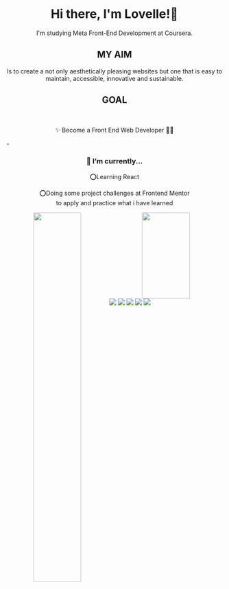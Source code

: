 <h1 align="center">Hi there, I'm Lovelle!👋 </h1>
<p align="center">I'm studying Meta Front-End Development at Coursera.</p>
<h2 align="center">MY AIM</h2>
<p align="center"> Is to create a not only aesthetically pleasing websites but one that is easy to maintain, accessible, innovative and sustainable.</p>

<h2 align="center">GOAL</h2>
<br>
<p align="center">✨ Become a Front End Web Developer 👩‍💻</p>



-<h3 align="center">🌱 I’m currently...</h3>
<div align="center">
⭕Learning React 

⭕Doing some project challenges at Frontend Mentor <br>
  to apply and practice what i have learned
</div>
<div align="center">
<img align="left" width="47%" src="https://github-readme-stats.vercel.app/api?username=Jlovellealfeche&show_icons=true&theme=radical"/>
<img width="47%" height="200px" src="https://github-readme-stats.vercel.app/api/top-langs/?username=Jlovellealfeche&layout=compact"/>
</div>




<img src="https://img.shields.io/badge/html5-%23E34F26.svg?style=for-the-badge&logo=html5&logoColor=white"/>
<img src="https://img.shields.io/badge/css3-%231572B6.svg?style=for-the-badge&logo=css3&logoColor=white"/>
<img src="https://img.shields.io/badge/SASS-hotpink.svg?style=for-the-badge&logo=SASS&logoColor=white"/>
<img src="https://img.shields.io/badge/javascript-%23323330.svg?style=for-the-badge&logo=javascript&logoColor=%23F7DF1E"/>
<img src="https://img.shields.io/badge/react-%2320232a.svg?style=for-the-badge&logo=react&logoColor=%2361DAFB"/>
<img src=""/>

<!---
Jlovellealfeche/Jlovellealfeche is a ✨ special ✨ repository because its `README.md` (this file) appears on your GitHub profile.
You can click the Preview link to take a look at your changes.
--->
